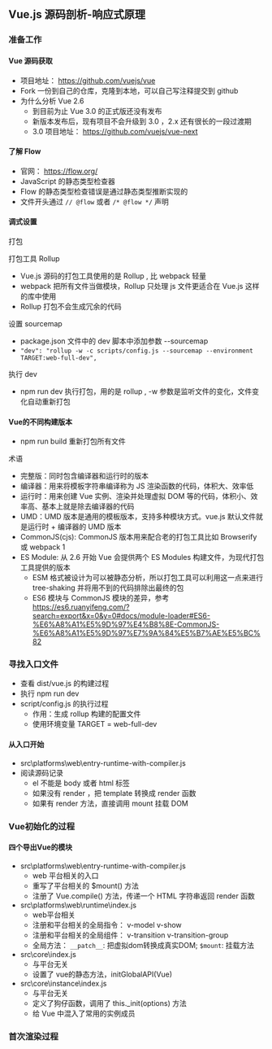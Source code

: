 ## Vue.js 源码剖析-响应式原理

### 准备工作

#### Vue 源码获取
- 项目地址： https://github.com/vuejs/vue
- Fork 一份到自己的仓库，克隆到本地，可以自己写注释提交到 github
- 为什么分析 Vue 2.6
  + 到目前为止 Vue 3.0 的正式版还没有发布
  + 新版本发布后，现有项目不会升级到 3.0 ，2.x 还有很长的一段过渡期
  + 3.0 项目地址： https://github.com/vuejs/vue-next

#### 了解 Flow
- 官网： https://flow.org/
- JavaScript 的静态类型检查器
- Flow 的静态类型检查错误是通过静态类型推断实现的
- 文件开头通过 `// @flow` 或者 `/* @flow */` 声明


#### 调式设置

打包

打包工具 Rollup
- Vue.js 源码的打包工具使用的是 Rollup , 比 webpack 轻量
- webpack 把所有文件当做模块，Rollup 只处理 js 文件更适合在 Vue.js 这样的库中使用
- Rollup 打包不会生成冗余的代码

设置 sourcemap
- package.json 文件中的 dev 脚本中添加参数 --sourcemap
- `"dev": "rollup -w -c scripts/config.js --sourcemap --environment TARGET:web-full-dev",`

执行 dev
- npm run dev 执行打包，用的是 rollup , -w 参数是监听文件的变化，文件变化自动重新打包

#### Vue的不同构建版本

- npm run build 重新打包所有文件

术语
- 完整版：同时包含编译器和运行时的版本
- 编译器：用来将模板字符串编译称为 JS 渲染函数的代码，体积大、效率低
- 运行时：用来创建 Vue 实例、渲染并处理虚拟 DOM 等的代码，体积小、效率高、基本上就是除去编译器的代码
- UMD：UMD 版本是通用的模板版本，支持多种模块方式。vue.js 默认文件就是运行时 + 编译器的 UMD 版本
- CommonJS(cjs): CommonJS 版本用来配合老的打包工具比如 Browserify 或 webpack 1
- ES Module: 从 2.6 开始 Vue 会提供两个 ES Modules 构建文件，为现代打包工具提供的版本
  + ESM 格式被设计为可以被静态分析，所以打包工具可以利用这一点来进行 tree-shaking 并将用不到的代码排除出最终的包
  + ES6 模块与 CommonJS 模块的差异，参考  https://es6.ruanyifeng.com/?search=export&x=0&y=0#docs/module-loader#ES6-%E6%A8%A1%E5%9D%97%E4%B8%8E-CommonJS-%E6%A8%A1%E5%9D%97%E7%9A%84%E5%B7%AE%E5%BC%82


### 寻找入口文件
  - 查看 dist/vue.js 的构建过程
  - 执行 npm run dev
  - script/config.js 的执行过程
    + 作用：生成 rollup 构建的配置文件
    + 使用环境变量 TARGET = web-full-dev

#### 从入口开始
- src\platforms\web\entry-runtime-with-compiler.js
- 阅读源码记录
  + el 不能是 body 或者 html 标签
  + 如果没有 render ，把 template 转换成 render 函数
  + 如果有 render 方法，直接调用 mount 挂载 DOM


### Vue初始化的过程

#### 四个导出Vue的模块
- src\platforms\web\entry-runtime-with-compiler.js
  + web 平台相关的入口
  + 重写了平台相关的 $mount() 方法
  + 注册了 Vue.compile() 方法，传递一个 HTML 字符串返回 render 函数
- src\platforms\web\runtime\index.js
  + web平台相关
  + 注册和平台相关的全局指令： v-model v-show
  + 注册和平台相关的全局组件： v-transition  v-transition-group
  + 全局方法： `__patch__`: 把虚拟dom转换成真实DOM; `$mount`: 挂载方法
- src\core\index.js
  + 与平台无关
  + 设置了 vue的静态方法，initGlobalAPI(Vue)
- src\core\instance\index.js
  + 与平台无关
  + 定义了狗仔函数，调用了 this._init(options) 方法
  + 给 Vue 中混入了常用的实例成员


### 首次渲染过程

